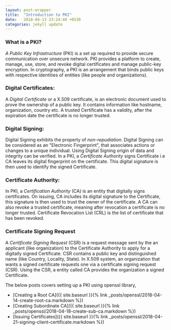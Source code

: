 ```yaml
---
layout: post-wrapper
title:  "Introduction to PKI"
date:   2018-04-13 23:24:40 +0530
categories: jekyll update
---
```


<h3>What is a PKI?</h3>
<p>
<em>A Public Key Infrastructure</em> (PKI) is a set up required to provide secure communication over unsecure network. PKI provides a platform to create, manage, use, store, and revoke digital certificates and manage public-key encryption. In cryptography, a PKI is an arrangement that binds public keys with respective identities of entities (like people and organizations).</p>

<h3>Digital Certificates:</h3>
<p>
A <em>Digital Certificate</em> or a X.509 certificate, is an electronic document used to prove the ownership of a public key. It contains information like  hostname, organization, country etc.  A trusted Certificate has a validity, after the expiration date the certificate is no longer trusted.
</p>

<h3>Digital Signing:</h3>
<p>
Digital Signing exhibits the property of <em>non-repudiation</em>. Digital Signing can be considered as an "Electronic Fingerprint", that associates actions or changes to a unique individual. Using Digital Signing origin of data and integrity can be verified. In a PKI, a <em>Certificate Authority</em> signs Certificate i.e CA leaves its digital fingerprint on the certificate. This digital signature is then used to identify the signed Certificate.
</p>

<h3>Certificate Authority:</h3>
<p>
In PKI, a <em>Certification Authority</em> (CA) is an entity that digitally signs certificates. On issuing, CA includes its digital signature to the Certificate, this signature is then used to trust the owner of the certificate. A CA can also revoke a trusted certificate, meaning after revocation a certificate is no longer trusted. Certificate Revocation List (CRL) is the list of certificate that has been revoked. 
</p>

<h3>Certificate Signing Request</h3>
<p>
A <em>Certificate Signing Request</em> (CSR) is a request message sent by the an applicant (like organization) to the Certificate Authority to apply for a digitally signed Certificate. CSR contains a public key and distinguished name (like Country, Locality, State). In X.509 system, an organization that wants a signed certificate requests one via a certificate signing request (CSR). Using the CSR, a entity called CA provides the organization a signed Certificate.
</p>

The below posts covers setting up a PKI using openssl library, 

* [Creating a Root CA]({{ site.baseurl }}{% link _posts/openssl/2018-04-14-create-root-ca.markdown %})
* [Creating Subordinate CA]({{ site.baseurl }}{% link _posts/openssl/2018-04-18-create-sub-ca.markdown %})
* [Issuing Certificates]({{ site.baseurl }}{% link _posts/openssl/2018-04-21-signing-client-certificate.markdown %})


